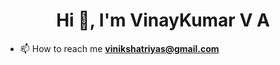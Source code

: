 <h1 align="center">Hi 👋, I'm VinayKumar V A</h1>

- 📫 How to reach me **vinikshatriyas@gmail.com**

